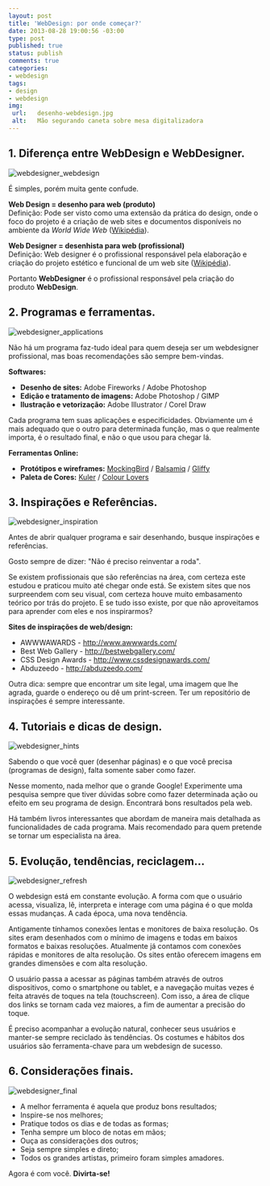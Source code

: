 ```yaml
---
layout: post
title: 'WebDesign: por onde começar?'
date: 2013-08-28 19:00:56 -03:00
type: post
published: true
status: publish
comments: true
categories:
- webdesign
tags:
- design
- webdesign
img:
 url:	desenho-webdesign.jpg
 alt:	Mão segurando caneta sobre mesa digitalizadora
---
```


## 1. Diferença entre WebDesign e WebDesigner.

<p><img alt="webdesigner_webdesign" src="{{ site.baseurl }}/assets/imgs/webdesigner_webdesign.jpg"/></p>
<p>É simples, porém muita gente confude.</p>
<p><strong>Web Design = desenho para web (produto)</strong><br />Definição: Pode ser visto como uma extensão da prática do design, onde o foco do projeto é a criação de web sites e documentos disponíveis no ambiente da <em>World Wide Web</em> (<a title="Visitar site - Wikipédia" href="http://pt.wikipedia.org/wiki/Web_design" target="_blank">Wikipédia</a>).</p>
<p><strong>Web Designer = desenhista para web (profissional)</strong><br />Definição: Web designer é o profissional responsável pela elaboração e criação do projeto estético e funcional de um web site (<a href="http://pt.wikipedia.org/wiki/Web_designer" target="_blank">Wikipédia</a>).</p>

<p>Portanto <strong>WebDesigner</strong> é o profissional responsável pela criação do produto <strong>WebDesign</strong>.</p>

## 2. Programas e ferramentas.

<p><img alt="webdesigner_applications" src="{{ site.baseurl }}/assets/imgs/webdesigner_applications.jpg"/></p>
<p>Não há um programa faz-tudo ideal para quem deseja ser um webdesigner profissional, mas boas recomendações são sempre bem-vindas.</p>
<p><strong>Softwares:</strong></p>

<ul>
	<li><strong>Desenho de sites:</strong> Adobe Fireworks / Adobe Photoshop<br /></li>
	<li><strong>Edição e tratamento de imagens:</strong> Adobe Photoshop / GIMP<br /></li>
	<li><strong>Ilustração e vetorização:</strong> Adobe Illustrator / Corel Draw</p></li>
</ul>

<p>Cada programa tem suas aplicações e especificidades. Obviamente um é mais adequado que o outro para determinada função, mas o que realmente importa, é o resultado final, e não o que usou para chegar lá.</p>

<p><strong>Ferramentas Online:</strong></p>

<ul>
	<li><strong>Protótipos e wireframes:</strong> <a title="Visitar site" href="https://gomockingbird.com/" target="_blank">MockingBird</a> / <a title="Visitar site" href="http://builds.balsamiq.com/b/mockups-web-demo/" target="_blank">Balsamiq</a> / <a title="Visitar site" href="http://www.gliffy.com/gliffy/" target="_blank">Gliffy</a></li>
	<li><strong>Paleta de Cores:</strong> <a title="Visitar site" href="http://kuler.adobe.com/" target="_blank">Kuler</a> / <a title="Visitar site" href="http://www.colourlovers.com/" target="_blank">Colour Lovers</a></li>
</ul>

## 3. Inspirações e Referências.

<p><img alt="webdesigner_inspiration" src="{{ site.baseurl }}/assets/imgs/webdesigner_inspiration.jpg"/></p>
<p>Antes de abrir qualquer programa e sair desenhando, busque inspirações e referências.</p>
<p>Gosto sempre de dizer: "Não é preciso reinventar a roda".</p>
<p>Se existem profissionais que são referências na área, com certeza este estudou e praticou muito até chegar onde está. Se existem sites que nos surpreendem com seu visual, com certeza houve muito embasamento teórico por trás do projeto. E se tudo isso existe, por que não aproveitamos para aprender com eles e nos inspirarmos?</p>

<p><strong>Sites de inspirações de web/design:</strong></p>

<ul>
	<li>AWWWAWARDS - <a href="http://www.awwwards.com/" target="_blank">http://www.awwwards.com/</a></li>
	<li>Best Web Gallery - <a href="http://bestwebgallery.com/" target="_blank">http://bestwebgallery.com/</a></li>
	<li>CSS Design Awards - <a href="http://bestwebgallery.com/" target="_blank">http://www.cssdesignawards.com/</a></li>
	<li>Abduzeedo - <a href="http://abduzeedo.com/" target="_blank">http://abduzeedo.com/</a></li>
</ul>

<p>Outra dica: sempre que encontrar um site legal, uma imagem que lhe agrada, guarde o endereço ou dê um print-screen. Ter um repositório de inspirações é sempre interessante.</p>

## 4. Tutoriais e dicas de design.

<p><img alt="webdesigner_hints" src="{{ site.baseurl }}/assets/imgs/webdesigner_hints1.jpg"/></p>

<p>Sabendo o que você quer (desenhar páginas) e o que você precisa (programas de design), falta somente saber como fazer.</p>
<p>Nesse momento, nada melhor que o grande Google! Experimente uma pesquisa sempre que tiver dúvidas sobre como fazer determinada ação ou efeito em seu programa de design. Encontrará bons resultados pela web.</p>
<p>Há também livros interessantes que abordam de maneira mais detalhada as funcionalidades de cada programa. Mais recomendado para quem pretende se tornar um especialista na área.</p>

## 5. Evolução, tendências, reciclagem...

<p><img alt="webdesigner_refresh" src="{{ site.baseurl }}/assets/imgs/webdesigner_refresh.jpg"/></p>
<p>O webdesign está em constante evolução. A forma com que o usuário acessa, visualiza, lê, interpreta e interage com uma página é o que molda essas mudanças. A cada época, uma nova tendência.</p>
<p>Antigamente tínhamos conexões lentas e monitores de baixa resolução. Os sites eram desenhados com o mínimo de imagens e todas em baixos formatos e baixas resoluções. Atualmente já contamos com conexões rápidas e monitores de alta resolução. Os sites então oferecem imagens em grandes dimensões e com alta resolução.</p>
<p>O usuário passa a acessar as páginas também através de outros dispositivos, como o smartphone ou tablet, e a navegação muitas vezes é feita através de toques na tela (touchscreen). Com isso, a área de clique dos links se tornam cada vez maiores, a fim de aumentar a precisão do toque.</p>
<p>É preciso acompanhar a evolução natural, conhecer seus usuários e manter-se sempre reciclado às tendências. Os costumes e hábitos dos usuários são ferramenta-chave para um webdesign de sucesso.</p>

## 6. Considerações finais.

<p><img alt="webdesigner_final" src="{{ site.baseurl }}/assets/imgs/webdesigner_final.jpg"/></p>
<ul>
	<li>A melhor ferramenta é aquela que produz bons resultados;</li>
	<li>Inspire-se nos melhores;</li>
	<li>Pratique todos os dias e de todas as formas;</li>
	<li>Tenha sempre um bloco de notas em mãos;</li>
	<li>Ouça as considerações dos outros;</li>
	<li>Seja sempre simples e direto;</li>
	<li>Todos os grandes artistas, primeiro foram simples amadores.</li>
</ul>
<p>Agora é com você. <strong>Divirta-se!</strong></p>

